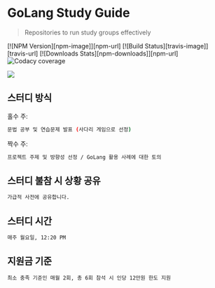 # GoLang Study Guide
> Repositories to run study groups effectively

[![NPM Version][npm-image]][npm-url]
[![Build Status][travis-image]][travis-url]
[![Downloads Stats][npm-downloads]][npm-url]
![Codacy coverage](https://img.shields.io/codacy/coverage/test?label=npm&logo=steam&logoColor=black&style=flat-square)

![](../header.png)

## 스터디 방식

홀수 주:

```sh
문법 공부 및 연습문제 발표 (사다리 게임으로 선정)
```

짝수 주:

```sh
프로젝트 주제 및 방향성 선정 / GoLang 활용 사례에 대한 토의
```

## 스터디 불참 시 상황 공유
```sh
가급적 사전에 공유합니다.
```

## 스터디 시간
```sh
매주 월요일, 12:20 PM
```

## 지원금 기준
```sh
최소 충족 기준인 매월 2회, 총 6회 참석 시 인당 12만원 한도 지원
```
